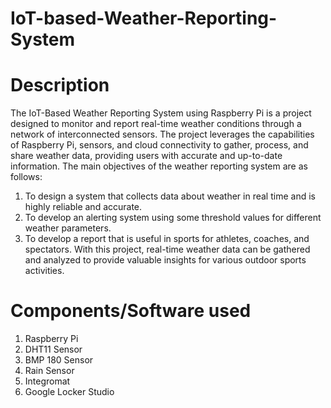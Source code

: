 # IoT-based-Weather-Reporting-System

# Description
The IoT-Based Weather Reporting System using Raspberry Pi is a project designed to monitor and report real-time weather conditions through a network of interconnected sensors. The project leverages the capabilities of Raspberry Pi, sensors, and cloud connectivity to gather, process, and share weather data, providing users with accurate and up-to-date information. 
The main objectives of the weather reporting system are as follows:
1. To design a system that collects data about weather in real time and is highly reliable and accurate.
2. To develop an alerting system using some threshold values for different weather parameters.
3. To develop a report that is useful in sports for athletes, coaches, and spectators. With this project, real-time weather data can be gathered and analyzed to provide valuable insights for various outdoor sports activities.

# Components/Software used
1. Raspberry Pi
2. DHT11 Sensor
3. BMP 180 Sensor
4. Rain Sensor
5. Integromat
6. Google Locker Studio
